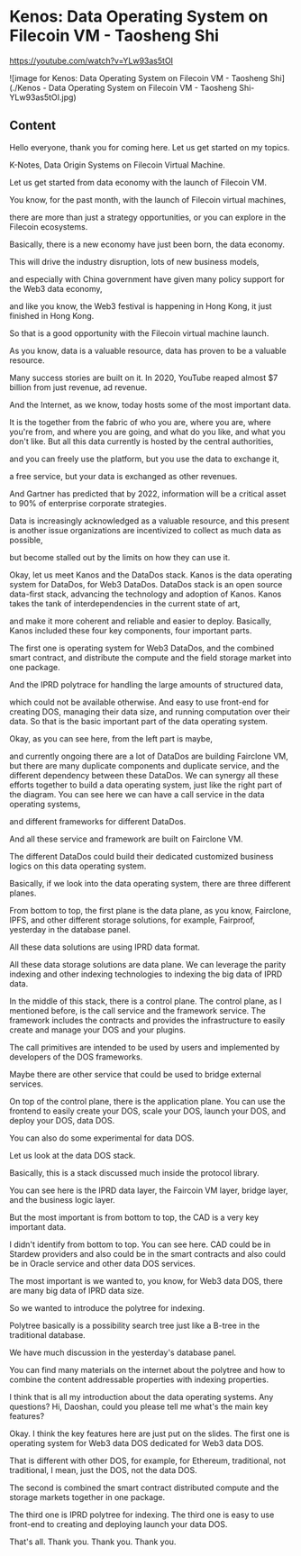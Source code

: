 
# Kenos: Data Operating System on Filecoin VM - Taosheng Shi

<https://youtube.com/watch?v=YLw93as5tOI>

![image for Kenos: Data Operating System on Filecoin VM - Taosheng Shi](./Kenos - Data Operating System on Filecoin VM - Taosheng Shi-YLw93as5tOI.jpg)

## Content

Hello everyone, thank you for coming here. Let us get started on my topics.

K-Notes, Data Origin Systems on Filecoin Virtual Machine.

Let us get started from data economy with the launch of Filecoin VM.

You know, for the past month, with the launch of Filecoin virtual machines,

there are more than just a strategy opportunities, or you can explore in the Filecoin ecosystems.

Basically, there is a new economy have just been born, the data economy.

This will drive the industry disruption, lots of new business models,

and especially with China government have given many policy support for the Web3 data economy,

and like you know, the Web3 festival is happening in Hong Kong, it just finished in Hong Kong.

So that is a good opportunity with the Filecoin virtual machine launch.

As you know, data is a valuable resource, data has proven to be a valuable resource.

Many success stories are built on it. In 2020, YouTube reaped almost $7 billion from just revenue, ad revenue.

And the Internet, as we know, today hosts some of the most important data.

It is the together from the fabric of who you are, where you are, where you're from,
and where you are going, and what do you like, and what you don't like. But all this data currently is hosted by the central authorities,

and you can freely use the platform, but you use the data to exchange it,

a free service, but your data is exchanged as other revenues.

And Gartner has predicted that by 2022, information will be a critical asset to 90% of enterprise corporate strategies.

Data is increasingly acknowledged as a valuable resource, and this present is another issue organizations are incentivized to collect as much data as possible,

but become stalled out by the limits on how they can use it.

Okay, let us meet Kanos and the DataDos stack.
Kanos is the data operating system for DataDos, for Web3 DataDos. DataDos stack is an open source data-first stack, advancing the technology and adoption of Kanos.
Kanos takes the tank of interdependencies in the current state of art,

and make it more coherent and reliable and easier to deploy.
Basically, Kanos included these four key components, four important parts.

The first one is operating system for Web3 DataDos, and the combined smart contract, and distribute the compute and the field storage market into one package.

And the IPRD polytrace for handling the large amounts of structured data,

which could not be available otherwise. And easy to use front-end for creating DOS, managing their data size,
and running computation over their data. So that is the basic important part of the data operating system.

Okay, as you can see here, from the left part is maybe,

and currently ongoing there are a lot of DataDos are building Fairclone VM,
but there are many duplicate components and duplicate service, and the different dependency between these DataDos. We can synergy all these efforts together to build a data operating system,
just like the right part of the diagram.
You can see here we can have a call service in the data operating systems,

and different frameworks for different DataDos.

And all these service and framework are built on Fairclone VM.

The different DataDos could build their dedicated customized business logics on this data operating system.

Basically, if we look into the data operating system, there are three different planes.

From bottom to top, the first plane is the data plane, as you know,
Fairclone, IPFS, and other different storage solutions,
for example, Fairproof, yesterday in the database panel.

All these data solutions are using IPRD data format.

All these data storage solutions are data plane.
We can leverage the parity indexing and other indexing technologies
to indexing the big data of IPRD data.

In the middle of this stack, there is a control plane. The control plane, as I mentioned before, is the call service and the framework service.
The framework includes the contracts and provides the infrastructure to easily create and manage your DOS and your plugins.

The call primitives are intended to be used by users and implemented by developers of the DOS frameworks.

Maybe there are other service that could be used to bridge external services.

On top of the control plane, there is the application plane. You can use the frontend to easily create your DOS, scale your DOS, launch your DOS, and deploy your DOS, data DOS.

You can also do some experimental for data DOS.

Let us look at the data DOS stack.

Basically, this is a stack discussed much inside the protocol library.

You can see here is the IPRD data layer, the Faircoin VM layer, bridge layer, and the business logic layer.

But the most important is from bottom to top, the CAD is a very key important data.

I didn't identify from bottom to top. You can see here. CAD could be in Stardew providers and also could be in the smart contracts and also could be in Oracle service and other data DOS services.

The most important is we wanted to, you know, for Web3 data DOS, there are many big data of IPRD data size.

So we wanted to introduce the polytree for indexing.

Polytree basically is a possibility search tree just like a B-tree in the traditional database.

We have much discussion in the yesterday's database panel.

You can find many materials on the internet about the polytree and how to combine the content addressable properties with indexing properties.

I think that is all my introduction about the data operating systems.
Any questions? Hi, Daoshan, could you please tell me what's the main key features?

Okay. I think the key features here are just put on the slides. The first one is operating system for Web3 data DOS dedicated for Web3 data DOS.

That is different with other DOS, for example, for Ethereum, traditional, not traditional, I mean, just the DOS, not the data DOS.

The second is combined the smart contract distributed compute and the storage markets together in one package.

The third one is IPRD polytree for indexing. The third one is easy to use front-end to creating and deploying launch your data DOS.

That's all. Thank you. Thank you. Thank you.

